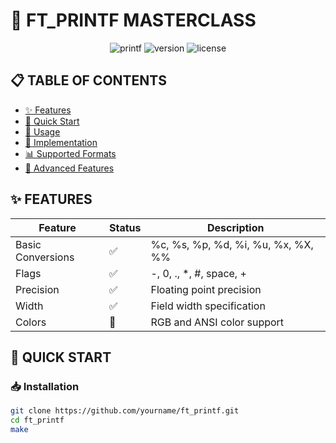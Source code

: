 # 🚀 FT_PRINTF MASTERCLASS

<div align="center">

![printf](https://img.shields.io/badge/FT_PRINTF-42_School-blue?style=for-the-badge&logo=c)
![version](https://img.shields.io/badge/Version-1.0.0-green?style=for-the-badge)
![license](https://img.shields.io/badge/License-MIT-yellow?style=for-the-badge)

</div>

## 📋 TABLE OF CONTENTS
- [✨ Features](#-features)
- [🚀 Quick Start](#-quick-start)
- [🎯 Usage](#-usage)
- [🔧 Implementation](#-implementation)
- [📊 Supported Formats](#-supported-formats)
- [🎨 Advanced Features](#-advanced-features)

## ✨ FEATURES

<div align="center">

| Feature | Status | Description |
|---------|--------|-------------|
| Basic Conversions | ✅ | %c, %s, %p, %d, %i, %u, %x, %X, %% |
| Flags | ✅ | -, 0, ., *, #, space, + |
| Precision | ✅ | Floating point precision |
| Width | ✅ | Field width specification |
| Colors | 🎨 | RGB and ANSI color support |

</div>

## 🚀 QUICK START

### 📥 Installation
```bash
git clone https://github.com/yourname/ft_printf.git
cd ft_printf
make
